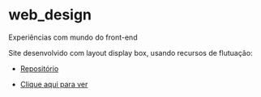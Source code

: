 # web_design
Experiências com mundo do front-end


Site desenvolvido com layout display box, usando recursos de flutuação:

-  [Repositório](/site_com_box_layout)

-  [Clique aqui para ver](https://lipe1994.github.io/web_design/site_com_box_layout/)
